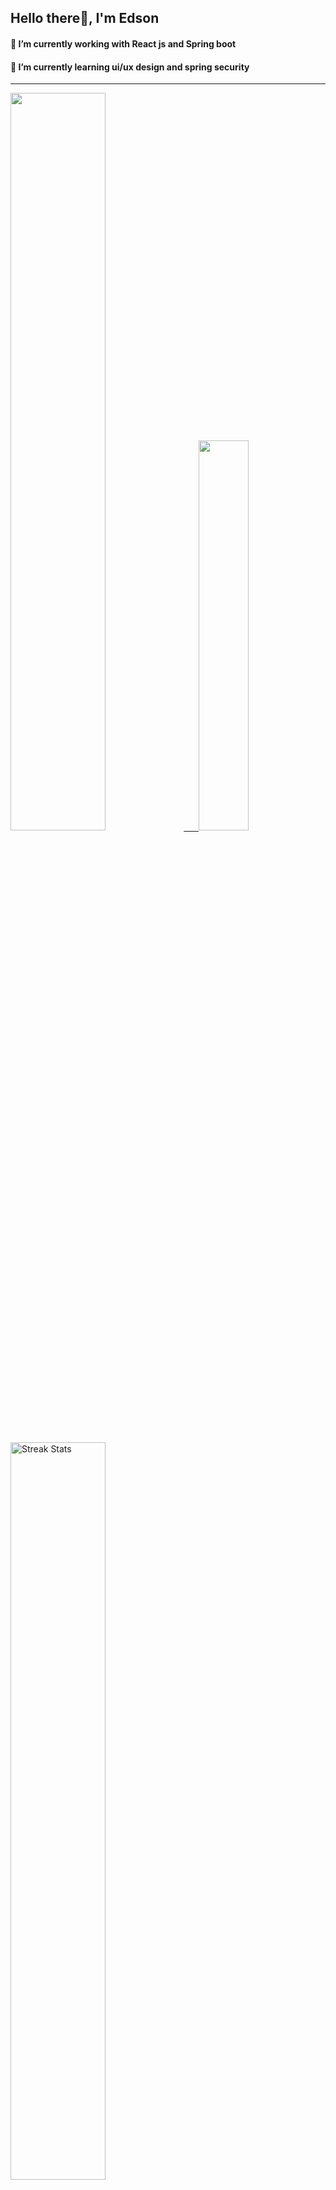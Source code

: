 
## Hello there👋, I'm Edson 

#### 🔭 I’m currently working with React js and Spring boot 
#### 🌱 I’m currently learning ui/ux design and spring security
---
    
  

 <p align="left">
  <a href="https://github.com/EdsonNhancale">
  <img width=55% src="https://github-readme-stats.vercel.app/api?username=EdsonNhancale&show_icons=true&theme=dracula&include_all_commits=true&count_private=true"/>&nbsp;&nbsp;&nbsp;&nbsp;&nbsp;
  <img  width=40% src="https://github-readme-stats.vercel.app/api/top-langs/?username=EdsonNhancale&layout=compact&langs_count=7&theme=dracula"/>
</p>

  <p align="left">
    <a href="https://github.com/EdsonNhancale"><img width=55% alt="Streak Stats" src="https://github-readme-streak-stats.herokuapp.com/?user=EdsonNhancale&theme=dracula"/></a>
   </p>

 
 <!--START_SECTION:waka-->

```txt
From: 16 November 2022 - To: 22 August 2023

Total Time: 580 hrs 21 mins

JavaScript        381 hrs 26 mins ████████████████▒░░░░░░░░   65.72 %
TypeScript        126 hrs 33 mins █████▒░░░░░░░░░░░░░░░░░░░   21.81 %
Dart              14 hrs 6 mins   ▓░░░░░░░░░░░░░░░░░░░░░░░░   02.43 %
JSON              13 hrs 33 mins  ▓░░░░░░░░░░░░░░░░░░░░░░░░   02.34 %
Other             9 hrs 33 mins   ▒░░░░░░░░░░░░░░░░░░░░░░░░   01.65 %
```

<!--END_SECTION:waka-->

<div> 
  <a href="www.linkedin.com/in/edson-nhancale-7849781a6" target="_blank"><img src="https://img.shields.io/badge/-LinkedIn-%230077B5?style=for-the-badge&logo=linkedin&logoColor=white" target="_blank"></a> 

</div>

